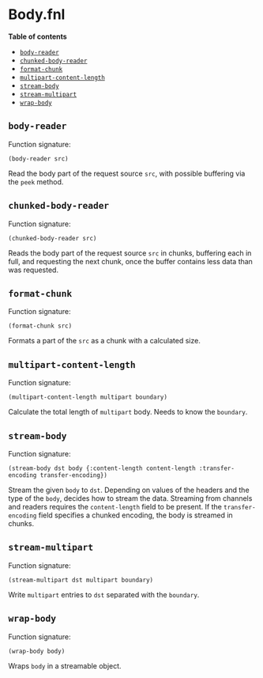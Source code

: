 # Body.fnl

**Table of contents**

- [`body-reader`](#body-reader)
- [`chunked-body-reader`](#chunked-body-reader)
- [`format-chunk`](#format-chunk)
- [`multipart-content-length`](#multipart-content-length)
- [`stream-body`](#stream-body)
- [`stream-multipart`](#stream-multipart)
- [`wrap-body`](#wrap-body)

## `body-reader`
Function signature:

```
(body-reader src)
```

Read the body part of the request source `src`, with possible
buffering via the `peek` method.

## `chunked-body-reader`
Function signature:

```
(chunked-body-reader src)
```

Reads the body part of the request source `src` in chunks, buffering
each in full, and requesting the next chunk, once the buffer contains
less data than was requested.

## `format-chunk`
Function signature:

```
(format-chunk src)
```

Formats a part of the `src` as a chunk with a calculated size.

## `multipart-content-length`
Function signature:

```
(multipart-content-length multipart boundary)
```

Calculate the total length of `multipart` body.
Needs to know the `boundary`.

## `stream-body`
Function signature:

```
(stream-body dst body {:content-length content-length :transfer-encoding transfer-encoding})
```

Stream the given `body` to `dst`.
Depending on values of the headers and the type of the `body`, decides
how to stream the data. Streaming from channels and readers requires
the `content-length` field to be present. If the `transfer-encoding`
field specifies a chunked encoding, the body is streamed in chunks.

## `stream-multipart`
Function signature:

```
(stream-multipart dst multipart boundary)
```

Write `multipart` entries to `dst` separated with the `boundary`.

## `wrap-body`
Function signature:

```
(wrap-body body)
```

Wraps `body` in a streamable object.


<!-- Generated with Fenneldoc v1.0.1
     https://gitlab.com/andreyorst/fenneldoc -->
